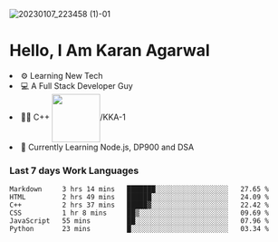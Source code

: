 ![20230107_223458 (1)-01](https://user-images.githubusercontent.com/85556603/212357966-4002f7aa-471b-4b3c-923d-f2b0d543cad5.jpeg)


<h1>Hello, I Am Karan Agarwal</h1>
<li>⚙ Learning New Tech</li>
<li>💻 A Full Stack Developer Guy</li>
<li>👨‍💻 C++ <img align="center" width="85" src="https://img.shields.io/badge/-LeetCode-FFA116?style=for-the-badge&logo=LeetCode&logoColor=black"/>/KKA-1</li> 
<li>🙌 Currently Learning Node.js, DP900 and DSA</li>  

<h3>Last 7 days Work Languages </h3> 
 
<!--START_SECTION:waka-->

```text
Markdown     3 hrs 14 mins   ███████░░░░░░░░░░░░░░░░░░   27.65 %
HTML         2 hrs 49 mins   ██████░░░░░░░░░░░░░░░░░░░   24.09 %
C++          2 hrs 37 mins   █████▓░░░░░░░░░░░░░░░░░░░   22.42 %
CSS          1 hr 8 mins     ██▒░░░░░░░░░░░░░░░░░░░░░░   09.69 %
JavaScript   55 mins         ██░░░░░░░░░░░░░░░░░░░░░░░   07.96 %
Python       23 mins         █░░░░░░░░░░░░░░░░░░░░░░░░   03.34 %
```

<!--END_SECTION:waka-->
